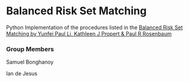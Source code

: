 # Balanced Risk Set Matching

Python Implementation of the procedures listed in the [Balanced Risk Set Matching by Yunfei Paul Li, Kathleen J Propert & Paul R Rosenbaum](https://www.tandfonline.com/doi/abs/10.1198/016214501753208573)

### Group Members

Samuel Bonghanoy

Ian de Jesus

